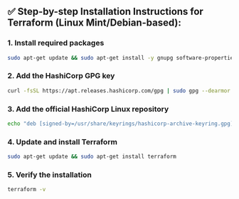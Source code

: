 ## ✅ Step-by-step Installation Instructions for Terraform (Linux Mint/Debian-based):

### 1. Install required packages

```bash
sudo apt-get update && sudo apt-get install -y gnupg software-properties-common curl
```

### 2. Add the HashiCorp GPG key

```bash
curl -fsSL https://apt.releases.hashicorp.com/gpg | sudo gpg --dearmor -o /usr/share/keyrings/hashicorp-archive-keyring.gpg
```

### 3. Add the official HashiCorp Linux repository

```bash
echo "deb [signed-by=/usr/share/keyrings/hashicorp-archive-keyring.gpg] https://apt.releases.hashicorp.com bookworm main" | sudo tee /etc/apt/sources.list.d/hashicorp.list
```

### 4. Update and install Terraform

```bash
sudo apt-get update && sudo apt-get install terraform
```

### 5. Verify the installation

```bash
terraform -v
```